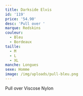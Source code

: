 ```yaml
---
title: Darkside Elvis
id: '119'
price: '54.90'
desc: 'Pull over '
marque: Redskins
couleur:
  - Bleu
  - Bordeaux
taille:
  - M
  - L
  - XL
manche: Longues
sexe: Homme
image: /img/uploads/pull-bleu.png
---
```

Pull over Viscose Nylon
